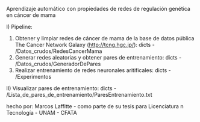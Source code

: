 Aprendizaje automático con propiedades de redes de regulación genética en cáncer de mama

I) Pipeline:

1. Obtener y limpiar redes de cáncer de mama de la base de datos pública The Cancer Network Galaxy (http://tcng.hgc.jp/): 
dicts - /Datos_crudos/RedesCancerMama
2. Generar redes aleatorias y obtener pares de entrenamiento:
dicts - /Datos_crudos/GeneradorDePares
3. Realizar entrenamiento de redes neuronales aritificales:
dicts - /Experimentos

II) Visualizar pares de entrenamiento:
dicts - /Lista_de_pares_de_entrenamiento/ParesEntrenamiento.txt

hecho por: Marcos Laffitte - como parte de su tesis para Licenciatura n Tecnología - UNAM - CFATA
